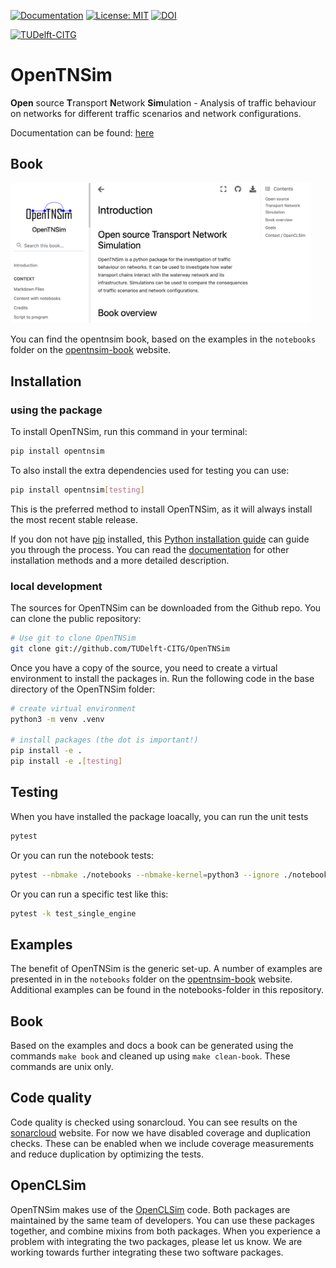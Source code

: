 [![Documentation](https://img.shields.io/badge/sphinx-documentation-informational.svg)](https://opentnsim.readthedocs.io/)
[![License: MIT](https://img.shields.io/badge/License-MIT-informational.svg)](https://github.com/TUDelft-CITG/Transport-Network-Analysis/blob/master/LICENSE.txt)
[![DOI](https://zenodo.org/badge/145843547.svg)](https://zenodo.org/badge/latestdoi/145843547)

[![TUDelft-CITG](https://circleci.com/gh/TUDelft-CITG/OpenTNSim.svg?style=shield&circle-token=59b1f167ed771129459d86e822fd2faaae8f4a34)](https://circleci.com/gh/TUDelft-CITG/OpenTNSim)

# OpenTNSim

**Open** source **T**ransport **N**etwork **Sim**ulation -  Analysis of traffic behaviour on networks for different traffic scenarios and network configurations.

Documentation can be found: [here](https://opentnsim.readthedocs.io/)

## Book

<a href="https://happy-bush-0c5d10603.1.azurestaticapps.net"><img src="docs/_static/book.png" style="max-width: 50vw;"></a>

You can find the opentnsim book, based on the examples in the `notebooks` folder on the [opentnsim-book](https://happy-bush-0c5d10603.1.azurestaticapps.net/) website.


## Installation
### using the package
To install OpenTNSim, run this command in your terminal:

``` bash
pip install opentnsim
```

To also install the extra dependencies used for testing you can use:
``` bash
pip install opentnsim[testing]
```

This is the preferred method to install OpenTNSim, as it will always install the most recent stable release.

If you don not have [pip](https://pip.pypa.io) installed, this [Python installation guide](http://docs.python-guide.org/en/latest/starting/installation/) can guide you through the process. You can read the [documentation](https://opentnsim.readthedocs.io/en/latest/installation.html) for other installation methods and a more detailed description.

### local development

The sources for OpenTNSim can be downloaded from the Github repo. You can clone the public repository:

``` bash
# Use git to clone OpenTNSim
git clone git://github.com/TUDelft-CITG/OpenTNSim
```

Once you have a copy of the source, you need to create a virtual environment to install the packages in. Run the following code in the base directory of the OpenTNSim folder:

``` bash
# create virtual environment
python3 -m venv .venv

# install packages (the dot is important!)
pip install -e .
pip install -e .[testing]
```



## Testing
When you have installed the package loacally, you can run the unit tests

```bash
pytest
```

Or you can run the notebook tests:
```bash
pytest --nbmake ./notebooks --nbmake-kernel=python3 --ignore ./notebooks/cleanup --ignore ./notebooks/student_notebooks --ignore ./notebooks/broken
```

Or you can run a specific test like this:

``` bash
pytest -k test_single_engine
```


## Examples

The benefit of OpenTNSim is the generic set-up. A number of examples are presented in in the `notebooks` folder on the [opentnsim-book](https://happy-bush-0c5d10603.1.azurestaticapps.net/) website. Additional examples can be found in the notebooks-folder in this repository. 

## Book

Based on the examples and docs a book can be generated using the commands `make book` and cleaned up using `make clean-book`. These commands are unix only.

## Code quality
Code quality is checked using sonarcloud. You can see results on the [sonarcloud](https://sonarcloud.io/project/overview?id=TUDelft-CITG_OpenTNSim) website. For now we have disabled coverage and duplication checks. These can be enabled when we include coverage measurements and reduce duplication by optimizing the tests.


## OpenCLSim 
OpenTNSim makes use of the [OpenCLSim](https://github.com/TUDelft-CITG/OpenCLSim) code. Both packages are maintained by the same team of developers. You can use these packages together, and combine mixins from both packages. When you experience a problem with integrating the two packages, please let us know. We are working towards further integrating these two software packages.
